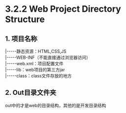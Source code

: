 # 3.2.2 Web Project Directory Structure

## 1. 项目名称

 \|-----静态资源：HTML,CSS,JS  
 \|-----WEB-INF（不能直接通过浏览器访问）  
          \|-----web.xml：项目配置文件  
          \|-----lib：web项目的第三方jar  
          \|-----class：class文件存放的地方

## 2. Out目录文件夹

 out中的才是web的目录结构，其他的是开发目录结构

